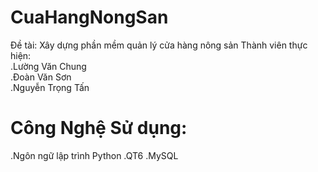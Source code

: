 # CuaHangNongSan
Đề tài: Xây dựng phần mềm quản lý cửa hàng nông sản
Thành viên thực hiện:<br>
.Lường Văn Chung<br>
.Đoàn Văn Sơn<br>
.Nguyễn Trọng Tấn<br>
# Công Nghệ Sử dụng:
.Ngôn ngữ lập trình Python
.QT6
.MySQL


 

